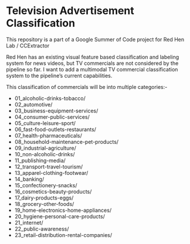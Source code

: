 # Television Advertisement Classification

This repository is a part of a Google Summer of Code project for Red Hen Lab / CCExtractor

Red Hen has an existing visual feature based classification and labeling system for news videos, but TV commercials are not considered by the pipeline so far. I want to add a multimodal TV commercial classification system to the pipeline’s current capabilities.

This classification of commercials will be into multiple categories:-
* 01_alcoholic-drinks-tobacco/
* 02_automotive/
* 03_business-equipment-services/
* 04_consumer-public-services/
* 05_culture-leisure-sport/
* 06_fast-food-outlets-restaurants/
* 07_health-pharmaceuticals/
* 08_household-maintenance-pet-products/
* 09_industrial-agriculture/
* 10_non-alcoholic-drinks/
* 11_publishing-media/
* 12_transport-travel-tourism/
* 13_apparel-clothing-footwear/
* 14_banking/
* 15_confectionery-snacks/
* 16_cosmetics-beauty-products/
* 17_dairy-products-eggs/
* 18_grocery-other-foods/
* 19_home-electronics-home-appliances/
* 20_hygiene-personal-care-products/
* 21_internet/
* 22_public-awareness/
* 23_retail-distribution-rental-companies/
